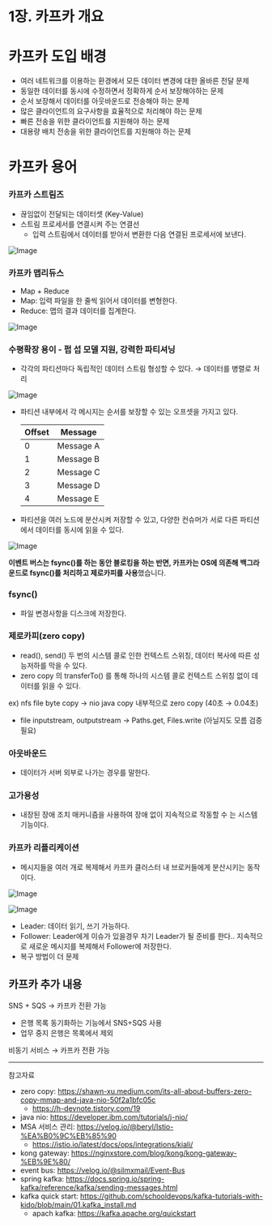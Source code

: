 # 1장. 카프카 개요
# 카프카 도입 배경

- 여러 네트워크를 이용하는 환경에서 모든 데이터 변경에 대한 올바른 전달 문제
- 동일한 데이터를 동시에 수정하면서 정확하게 순서 보장해야하는 문제
- 순서 보장해서 데이터를 아웃바운드로 전송해야 하는 문제
- 많은 클라이언트의 요구사항을 효율적으로 처리해야 하는 문제
- 빠른 전송을 위한 클라이언트를 지원해야 하는 문제
- 대용량 배치 전송을 위한 클라이언트를 지원해야 하는 문제

# 카프카 용어

### 카프카 스트림즈

- 끊임없이 전달되는 데이터셋 (Key-Value)
- 스트림 프로세서를 연결시켜 주는 연결선
    - 입력 스트림에서 데이터를 받아서 변환한 다음 연결된 프로세서에 보낸다.

![Image](https://github.com/user-attachments/assets/6b6cc795-c4f4-41ce-a5c6-c5988fbfb545)


### 카프카 맵리듀스

- Map + Reduce
- Map: 입력 파일을 한 줄씩 읽어서 데이터를 변형한다.
- Reduce: 맵의 결과 데이터를 집계한다.

![Image](https://github.com/user-attachments/assets/f89daa75-b281-40e9-a4c8-4161d3866fb3)

### 수평확장 용이 - 펍 섭 모델 지원, 강력한 파티셔닝

- 각각의 파티션마다 독립적인 데이터 스트림 형성할 수 있다. → 데이터를 병렬로 처리

![Image](https://github.com/user-attachments/assets/a2c9e617-a290-4745-9822-f211096ab7e4)
- 파티션 내부에서 각 메시지는 순서를 보장할 수 있는 오프셋을 가지고 있다.


    | Offset | Message |
    | --- | --- |
    | 0 | Message A |
    | 1 | Message B |
    | 2 | Message C |
    | 3 | Message D |
    | 4 | Message E |
- 파티션을 여러 노드에 분산시켜 저장할 수 있고, 다양한 컨슈머가 서로 다른 파티션에서 데이터를 동시에 읽을 수 있다.

![Image](https://github.com/user-attachments/assets/d01bcef1-f079-4a78-a801-741e0e7e2507)

**이벤트 버스는 fsync()를 하는 동안 블로킹을 하는 반면, 카프카는 OS에 의존해 백그라운드로 fsync()를 처리하고 제로카피를 사용**했습니다.

### fsync()

- 파일 변경사항을 디스크에 저장한다.

### 제로카피(zero copy)

- read(), send() 두 번의 시스템 콜로 인한 컨텍스트 스위칭, 데이터 복사에 따른 성능저하를 막을 수 있다.
- zero copy 의 transferTo() 를 통해 하나의 시스템 콜로 컨텍스트 스위칭 없이 데이터를 읽을 수 있다.

ex) nfs file byte copy → nio java copy 내부적으로 zero copy (40초 → 0.04초)

- file inputstream, outputstream → Paths.get, Files.write (아닐지도 모름 검증 필요)

### 아웃바운드

- 데이터가 서버 외부로 나가는 경우를 말한다.

### 고가용성

- 내장된 장애 조치 매커니즘을 사용하여 장애 없이 지속적으로 작동할 수 는 시스템 기능이다.

### 카프카 리플리케이션

- 메시지들을 여러 개로 복제해서 카프카 클러스터 내 브로커들에게 분산시키는 동작이다.

![Image](https://github.com/user-attachments/assets/2326d270-9a5b-4efb-a265-6fc6596ea8fe)

![Image](https://github.com/user-attachments/assets/4691072a-f36d-4d71-990e-be57381b7c6f)

- Leader: 데이터 읽기, 쓰기 가능하다.
- Follower: Leader에게 이슈가 있을경우 차기 Leader가 될 준비를 한다.. 지속적으로 새로운 메시지를 복제해서 Follower에 저장한다.
- 복구 방법이 더 문제

## 카프카 추가 내용

SNS + SQS → 카프카 전환 가능

- 은행 목록 동기화하는 기능에서 SNS+SQS 사용
- 업무 중지 은행은 목록에서 제외

비동기 서비스 → 카프카 전환 가능

---

참고자료

- zero copy: https://shawn-xu.medium.com/its-all-about-buffers-zero-copy-mmap-and-java-nio-50f2a1bfc05c
    - https://h-devnote.tistory.com/19
- java nio: https://developer.ibm.com/tutorials/j-nio/
- MSA 서비스 관리: https://velog.io/@beryl/Istio-%EA%B0%9C%EB%85%90
    - https://istio.io/latest/docs/ops/integrations/kiali/
- kong gateway: https://nginxstore.com/blog/kong/kong-gateway-%EB%9E%80/
- event bus: https://velog.io/@silmxmail/Event-Bus
- spring kafka: https://docs.spring.io/spring-kafka/reference/kafka/sending-messages.html
- kafka quick start: https://github.com/schooldevops/kafka-tutorials-with-kido/blob/main/01.kafka_install.md
    - apach kafka: https://kafka.apache.org/quickstart